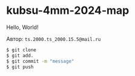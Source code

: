# kubsu-4mm-2024-map

Hello, World!

Автор: `ts.2000.ts_2000.15.5@mail.ru`

```bash
$ git clone
$ git add.
$ git commit -m "message"
$ git push
```